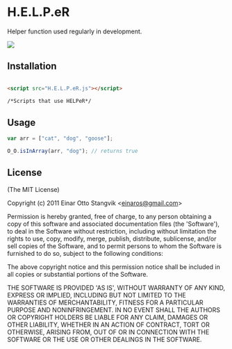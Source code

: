 H.E.L.P.eR
==========

Helper function used regularly in development.

<img src="http://imgur.com/u7Q7UgY.jpg"/>

## Installation

```html

<script src="H.E.L.P.eR.js"></script>

/*Scripts that use HELPeR*/

```

## Usage

```js
var arr = ["cat", "dog", "goose"];

O_O.isInArray(arr, "dog"); // returns true

```

## License ##

(The MIT License)

Copyright (c) 2011 Einar Otto Stangvik &lt;einaros@gmail.com&gt;

Permission is hereby granted, free of charge, to any person obtaining
a copy of this software and associated documentation files (the
'Software'), to deal in the Software without restriction, including
without limitation the rights to use, copy, modify, merge, publish,
distribute, sublicense, and/or sell copies of the Software, and to
permit persons to whom the Software is furnished to do so, subject to
the following conditions:

The above copyright notice and this permission notice shall be
included in all copies or substantial portions of the Software.

THE SOFTWARE IS PROVIDED 'AS IS', WITHOUT WARRANTY OF ANY KIND,
EXPRESS OR IMPLIED, INCLUDING BUT NOT LIMITED TO THE WARRANTIES OF
MERCHANTABILITY, FITNESS FOR A PARTICULAR PURPOSE AND NONINFRINGEMENT.
IN NO EVENT SHALL THE AUTHORS OR COPYRIGHT HOLDERS BE LIABLE FOR ANY
CLAIM, DAMAGES OR OTHER LIABILITY, WHETHER IN AN ACTION OF CONTRACT,
TORT OR OTHERWISE, ARISING FROM, OUT OF OR IN CONNECTION WITH THE
SOFTWARE OR THE USE OR OTHER DEALINGS IN THE SOFTWARE.